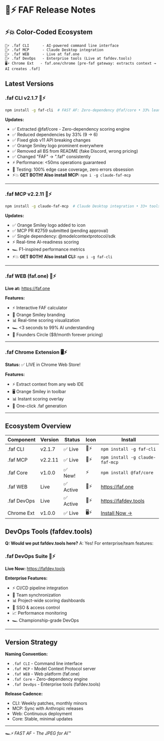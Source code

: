 # 🧡⚡️ FAF Release Notes

## ⚡️💥 Color-Coded Ecosystem

```
🩵⚡️ .faf CLI      - AI-powered command line interface
🧡⚡️ .faf MCP      - Claude Desktop integration
💚⚡️ .faf WEB      - Live at faf.one
🧰⚡️ .faf DevOps   - Enterprise tools (Live at fafdev.tools)
🖥️⚡️ Chrome Ext   - faf.one/chrome [pre-faf gateway: extracts context → AI creates .faf]
```

## Latest Versions

### .faf CLI v2.1.7 🩵⚡️
```bash
npm install -g faf-cli  # FAST AF: Zero-dependency @faf/core • 33% leaner • <50ms ops • 100% tested
```

**Updates:**
- ✅ Extracted @faf/core - Zero-dependency scoring engine
- ✅ Reduced dependencies by 33% (9 → 6)
- ✅ Fixed glob v11 API breaking changes
- ✅ Orange Smiley logo prominent everywhere
- ✅ Removed all BS from README (fake Discord, wrong pricing)
- ✅ Changed "FAF" → ".faf" consistently
- ⚡️ Performance: <50ms operations guaranteed
- 🧪 Testing: 100% edge case coverage, zero errors obsession
- ⚡️💥 **GET BOTH! Also install MCP:** `npm i -g claude-faf-mcp`

---

### .faf MCP v2.2.11 🧡⚡️
```bash
npm install -g claude-faf-mcp  # Claude Desktop integration • 33+ tools • Real-time scoring
```

**Updates:**
- ✅ Orange Smiley logo added to icon
- ✅ MCP PR #2759 submitted (pending approval)
- ✅ Single dependency: @modelcontextprotocol/sdk
- ⚡️ Real-time AI-readiness scoring
- 🏎️ F1-inspired performance metrics
- ⚡️💥 **GET BOTH! Also install CLI:** `npm i -g faf-cli`

---

### .faf WEB (faf.one) 💚⚡️
**Live at:** https://faf.one

**Features:**
- ⚡️ Interactive FAF calculator
- 🧡 Orange Smiley branding
- 📊 Real-time scoring visualization
- 🏎️ <3 seconds to 99% AI understanding
- 💎 Founders Circle ($9/month forever pricing)

---

### .faf Chrome Extension 🖥️⚡️
**Status:** ✅ LIVE in Chrome Web Store!

**Features:**
- ⚡️ Extract context from any web IDE
- 🖥️ Orange Smiley in toolbar
- 📊 Instant scoring overlay
- 🔄 One-click .faf generation

---

## Ecosystem Overview

| Component | Version | Status | Icon | Install |
|-----------|---------|--------|------|---------|
| .faf CLI | v2.1.7 | ✅ Live | 🩵⚡️ | `npm install -g faf-cli` |
| .faf MCP | v2.2.11 | ✅ Live | 🧡⚡️ | `npm install -g claude-faf-mcp` |
| .faf Core | v1.0.0 | ✅ New! | ⚡️ | `npm install @faf/core` |
| .faf WEB | Live | ✅ Active | 💚⚡️ | https://faf.one |
| .faf DevOps | Live | ✅ Active | 🧰⚡️ | https://fafdev.tools |
| Chrome Ext | v1.0.0 | ✅ Live | 🖥️⚡️ | [Install Now →](https://faf.one/chrome) |

## DevOps Tools (fafdev.tools)

**Q: Would we put fafdev.tools here?**
A: Yes! For enterprise/team features:

### .faf DevOps Suite 🧰⚡️
**Live Now:** https://fafdev.tools

**Enterprise Features:**
- ⚡️ CI/CD pipeline integration
- 🔄 Team synchronization
- 📊 Project-wide scoring dashboards
- 🔐 SSO & access control
- 📈 Performance monitoring
- 🏎️ Championship-grade DevOps

---

## Version Strategy

**Naming Convention:**
- `.faf CLI` - Command line interface
- `.faf MCP` - Model Context Protocol server
- `.faf WEB` - Web platform (faf.one)
- `.faf Core` - Zero-dependency engine
- `.faf DevOps` - Enterprise tools (fafdev.tools)

**Release Cadence:**
- CLI: Weekly patches, monthly minors
- MCP: Sync with Anthropic releases
- Web: Continuous deployment
- Core: Stable, minimal updates

---

*🏎️⚡️ FAST AF - The JPEG for AI™*